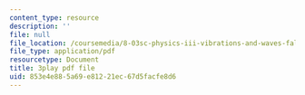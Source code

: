 ```yaml
---
content_type: resource
description: ''
file: null
file_location: /coursemedia/8-03sc-physics-iii-vibrations-and-waves-fall-2016/853e4e885a69e81221ec67d5facfe8d6_sBKHUPDUI1o.pdf
file_type: application/pdf
resourcetype: Document
title: 3play pdf file
uid: 853e4e88-5a69-e812-21ec-67d5facfe8d6
---
```

